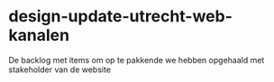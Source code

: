 # design-update-utrecht-web-kanalen
De backlog met items om op te pakkende we hebben opgehaald met stakeholder van de website
